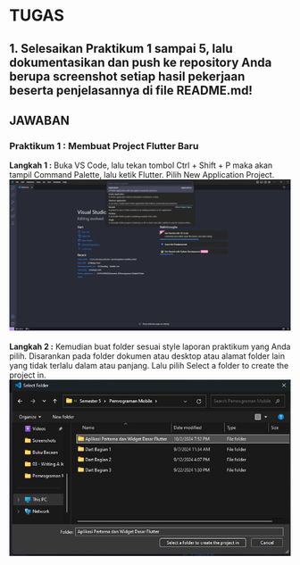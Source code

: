# TUGAS
## 1. Selesaikan Praktikum 1 sampai 5, lalu dokumentasikan dan push ke repository Anda berupa screenshot setiap hasil pekerjaan beserta penjelasannya di file README.md!

## JAWABAN

### Praktikum 1 : Membuat Project Flutter Baru
**Langkah 1 :** Buka VS Code, lalu tekan tombol Ctrl + Shift + P maka akan tampil Command Palette, lalu ketik Flutter. Pilih New Application Project.<br>
![New Application Project](assets/images/p1_l1.jpeg)<br><br>
**Langkah 2 :** Kemudian buat folder sesuai style laporan praktikum yang Anda pilih. Disarankan pada folder dokumen atau desktop atau alamat folder lain yang tidak terlalu dalam atau panjang. Lalu pilih Select a folder to create the project in.<br>
![Select a folder to create the project](assets/images/p1_l2.jpeg)<br><br>